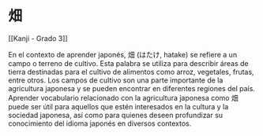 # 畑

[[Kanji - Grado 3]]

En el contexto de aprender japonés, 畑 (はたけ, hatake) se refiere a un campo o terreno de cultivo. Esta palabra se utiliza para describir áreas de tierra destinadas para el cultivo de alimentos como arroz, vegetales, frutas, entre otros. Los campos de cultivo son una parte importante de la agricultura japonesa y se pueden encontrar en diferentes regiones del país. Aprender vocabulario relacionado con la agricultura japonesa como 畑 puede ser útil para aquellos que estén interesados en la cultura y la sociedad japonesa, así como para quienes deseen profundizar su conocimiento del idioma japonés en diversos contextos.
